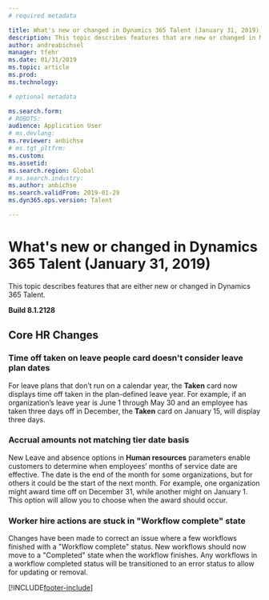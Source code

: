 ```yaml
---
# required metadata

title: What's new or changed in Dynamics 365 Talent (January 31, 2019)
description: This topic describes features that are new or changed in Microsoft Dynamics 365 Talent for January 31, 2019.
author: andreabichsel
manager: tfehr
ms.date: 01/31/2019
ms.topic: article
ms.prod: 
ms.technology: 

# optional metadata

ms.search.form: 
# ROBOTS: 
audience: Application User
# ms.devlang: 
ms.reviewer: anbichse
# ms.tgt_pltfrm: 
ms.custom: 
ms.assetid: 
ms.search.region: Global
# ms.search.industry: 
ms.author: anbichse
ms.search.validFrom: 2019-01-29
ms.dyn365.ops.version: Talent

---
```


# What's new or changed in Dynamics 365 Talent (January 31, 2019)

This topic describes features that are either new or changed in Dynamics 365 Talent.

**Build 8.1.2128**

## Core HR Changes

### Time off taken on leave people card doesn't consider leave plan dates

For leave plans that don’t run on a calendar year, the **Taken** card now displays time off taken in the plan-defined leave year. For example, if an organization’s leave year is June 1 through May 30 and an employee has taken three days off in December, the **Taken** card on January 15, will display three days. 

### Accrual amounts not matching tier date basis

New Leave and absence options in **Human resources** parameters enable customers to determine when employees’ months of service date are effective. The date is the end of the month for some organizations, but for others it could be the start of the next month. For example, one organization might award time off on December 31, while another might on January 1. This option will allow you to choose when the award should occur. 

### Worker hire actions are stuck in "Workflow complete" state

Changes have been made to correct an issue where a few workflows finished with a "Workflow complete" status. New workflows should now move to a "Completed" state when the workflow finishes. Any workflows in a workflow completed status will be transitioned to an error status to allow for updating or removal. 


[!INCLUDE[footer-include](../includes/footer-banner.md)]